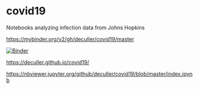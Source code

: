 # covid19
Notebooks analyzing infection data from Johns Hopkins


https://mybinder.org/v2/gh/deculler/covid19/master


[![Binder](https://mybinder.org/badge_logo.svg)](https://mybinder.org/v2/gh/deculler/covid19/master?filepath=work/index.ipynb)


 https://deculler.github.io/covid19/


https://nbviewer.jupyter.org/github/deculler/covid19/blob/master/index.ipynb
